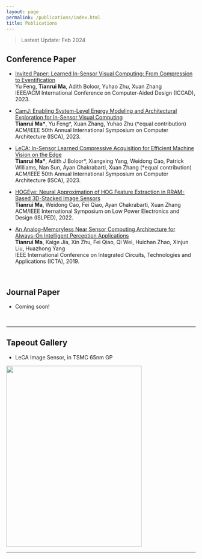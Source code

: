 ```yaml
---
layout: page
permalink: /publications/index.html
title: Publications
---
```


> Lastest Update: Feb 2024&nbsp;

## Conference Paper

- [Invited Paper: Learned In-Sensor Visual Computing: From Compression to Eventification](https://horizon-lab.org/pubs/iccad23.pdf)<br>Yu Feng, **Tianrui Ma**, Adith Boloor, Yuhao Zhu, Xuan Zhang<br>IEEE/ACM International Conference on Computer-Aided Design (ICCAD), 2023.

- [CamJ: Enabling System-Level Energy Modeling and Architectural Exploration for In-Sensor Visual Computing](https://dl.acm.org/doi/abs/10.1145/3579371.3589064)<br>**Tianrui Ma\***, Yu Feng\*, Xuan Zhang, Yuhao Zhu (\*equal contribution)<br>ACM/IEEE 50th Annual International Symposium on Computer Architecture (ISCA), 2023.

- [LeCA: In-Sensor Learned Compressive Acquisition for Efficient Machine Vision on the Edge](https://dl.acm.org/doi/10.1145/3579371.3589089)<br>**Tianrui Ma\***, Adith J Boloor\*, Xiangxing Yang, Weidong Cao, Patrick Williams, Nan Sun, Ayan Chakrabarti, Xuan Zhang (\*equal contribution)<br>ACM/IEEE 50th Annual International Symposium on Computer Architecture (ISCA), 2023.

- [HOGEye: Neural Approximation of HOG Feature Extraction in RRAM-Based 3D-Stacked Image Sensors](https://dl.acm.org/doi/10.1145/3531437.3539706)<br>**Tianrui Ma**, Weidong Cao, Fei Qiao, Ayan Chakrabarti, Xuan Zhang<br>ACM/IEEE International Symposium on Low Power Electronics and Design (ISLPED), 2022.

- [An Analog-Memoryless Near Sensor Computing Architecture for Always-On Intelligent Perception Applications](https://ieeexplore.ieee.org/abstract/document/9012906)<br>**Tianrui Ma**, Kaige Jia, Xin Zhu, Fei Qiao, Qi Wei, Huichan Zhao, Xinjun Liu, Huazhong Yang<br>IEEE International Conference on Integrated Circuits, Technologies and Applications (ICTA), 2019.

<br>

## Journal Paper

- Coming soon!

  <br>

---

## Tapeout Gallery

- LeCA Image Sensor, in TSMC 65nm GP<br>

<img src="leca.png" class="floatpic" width="360" height="480">

  <br>

---


  <br>
